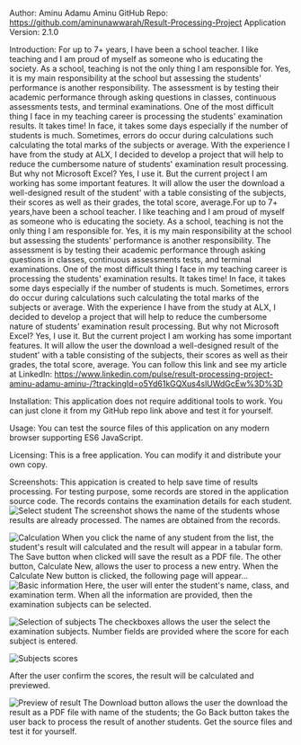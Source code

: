 Author: Aminu Adamu Aminu
GitHub Repo: https://github.com/aminunawwarah/Result-Processing-Project
Application Version: 2.1.0

Introduction:
For up to 7+ years, I have been a school teacher. I like teaching and I am proud of myself as someone who is educating the society. As a school, teaching is not the only thing I am responsible for. Yes, it is my main responsibility at the school but assessing the students' performance is another responsibility. The assessment is by testing their academic performance through asking questions in classes, continuous assessments tests, and terminal examinations. One of the most difficult thing I face in my teaching career is processing the students' examination results. It takes time! In face, it takes some days especially if the number of students is much. Sometimes, errors do occur during calculations such calculating the total marks of the subjects or average. With the experience I have from the study at ALX, I decided to develop a project that will help to reduce the cumbersome nature of students' examination result processing. But why not Microsoft Excel? Yes, I use it. But the current project I am working has some important features. It will allow the user the download a well-designed result of the student' with a table consisting of the subjects, their scores as well as their grades, the total score, average.For up to 7+ years,have been a school teacher. I like teaching and I am proud of myself as someone who is educating the society. As a school, teaching is not the only thing I am responsible for. Yes, it is my main responsibility at the school but assessing the students' performance is another responsibility. The assessment is by testing their academic performance through asking questions in classes, continuous assessments tests, and terminal examinations. One of the most difficult thing I face in my teaching career is processing the students' examination results. It takes time! In face, it takes some days especially if the number of students is much. Sometimes, errors do occur during calculations such calculating the total marks of the subjects or average. With the experience I have from the study at ALX, I decided to develop a project that will help to reduce the cumbersome nature of students' examination result processing. But why not Microsoft Excel? Yes, I use it. But the current project I am working has some important features. It will allow the user the download a well-designed result of the student' with a table consisting of the subjects, their scores as well as their grades, the total score, average.
You can follow this link and see my article at LinkedIn: https://www.linkedin.com/pulse/result-processing-project-aminu-adamu-aminu-/?trackingId=o5Yd61kGQXus4slUWdGcEw%3D%3D

Installation:
This application does not require additional tools to work. You can just clone it from my GitHub repo link above and test it for yourself.

Usage:
You can test the source files of this application on any modern browser supporting ES6 JavaScript.

Licensing:
This is a free application. You can modify it and distribute your own copy.

Screenshots:
This appication is created to help save time of results processing. For testing purpose, some records are stored in the application source code. The records contains
the examination details for each student.
![Select student](https://github.com/aminunawwarah/Result-Processing-Project/assets/111035908/63f372bb-2e26-4fc1-b0fd-599324b6465b)
The screenshot shows the name of the students whose results are already processed. The names are obtained from the records.

![Calculation](https://github.com/aminunawwarah/Result-Processing-Project/assets/111035908/d423a5bf-8e52-4ca3-886b-aa31d5738d99)
When you click the name of any student from the list, the student's result will calculated and the result will appear in a tabular form. The Save button when clicked will
save the result as a PDF file. The other button, Calculate New, allows the user to process a new entry. When the Calculate New button is clicked, the following page will
appear...
![Basic information](https://github.com/aminunawwarah/Result-Processing-Project/assets/111035908/9080a088-696b-4023-be86-86daed047770)
Here, the user will enter the student's name, class, and examination term. When all the information are provided, then the examination subjects can be selected.

![Selection of subjects](https://github.com/aminunawwarah/Result-Processing-Project/assets/111035908/6990b444-8ea3-43f4-9dc3-45a8400ead1d)
The checkboxes allows the user the select the examination subjects. Number fields are provided where the score for each subject is entered.

![Subjects scores](https://github.com/aminunawwarah/Result-Processing-Project/assets/111035908/c1799c52-ca6d-433d-a730-c1cec6e4d1ee)

After the user confirm the scores, the result will be calculated and previewed.

![Preview of result](https://github.com/aminunawwarah/Result-Processing-Project/assets/111035908/8808b969-e988-4491-864f-f3784c53abfc)
The Download button allows the user the download the result as a PDF file with name of the students; the Go Back button takes the user back to
process the result of another students.
Get the source files and test it for yourself.
